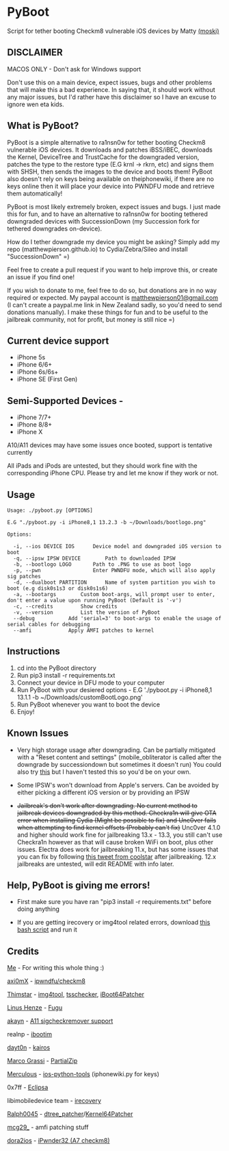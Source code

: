 # PyBoot
Script for tether booting Checkm8 vulnerable iOS devices by Matty [(moski)](https://twitter.com/moski_dev)

## DISCLAIMER

MACOS ONLY - Don't ask for Windows support

Don't use this on a main device, expect issues, bugs and other problems that will make this a bad experience. In saying that, it should work without any major issues, but I'd rather have this disclaimer so I have an excuse to ignore wen eta kids.

## What is PyBoot?

PyBoot is a simple alternative to ra1nsn0w for tether booting Checkm8 vulnerable iOS devices. It downloads and patches iBSS/iBEC, downloads the Kernel, DeviceTree and TrustCache for the downgraded version, patches the type to the restore type (E.G krnl -> rkrn, etc) and signs them with SHSH, then sends the images to the device and boots them! PyBoot also doesn't rely on keys being available on theiphonewiki, if there are no keys online then it will place your device into PWNDFU mode and retrieve them automatically!

PyBoot is most likely extremely broken, expect issues and bugs. I just made this for fun, and to have an alternative to ra1nsn0w for booting tethered downgraded devices with SuccessionDown (my Succession fork for tethered downgrades on-device).

How do I tether downgrade my device you might be asking? Simply add my repo (matthewpierson.github.io) to Cydia/Zebra/Sileo and install "SuccessionDown" =)

Feel free to create a pull request if you want to help improve this, or create an issue if you find one!

If you wish to donate to me, feel free to do so, but donations are in no way required or expected. My paypal account is matthewpierson01@gmail.com (I can't create a paypal.me link in New Zealand sadly, so you'd need to send donations manually). I make these things for fun and to be useful to the jailbreak community, not for profit, but money is still nice =)

## Current device support

- iPhone 5s
- iPhone 6/6+
- iPhone 6s/6s+
- iPhone SE (First Gen)

## Semi-Supported Devices -

- iPhone 7/7+
- iPhone 8/8+
- iPhone X

A10/A11 devices may have some issues once booted, support is tentative currently

All iPads and iPods are untested, but they should work fine with the corresponding iPhone CPU. Please try and let me know if they work or not.

## Usage
```
Usage: ./pyboot.py [OPTIONS]

E.G "./pyboot.py -i iPhone8,1 13.2.3 -b ~/Downloads/bootlogo.png"

Options:

  -i, --ios DEVICE IOS		Device model and downgraded iOS version to boot
  -q, --ipsw IPSW DEVICE        Path to downloaded IPSW
  -b, --bootlogo LOGO 		Path to .PNG to use as boot logo
  -p, --pwn 		        Enter PWNDFU mode, which will also apply sig patches
  -d, --dualboot PARTITION      Name of system partition you wish to boot (e.g disk0s1s3 or disk0s1s6)
  -a, --bootargs 		Custom boot-args, will prompt user to enter, don't enter a value upon running PyBoot (Default is '-v')
  -c, --credits 		Show credits
  -v, --version 		List the version of PyBoot
  --debug           Add 'serial=3' to boot-args to enable the usage of serial cables for debugging
  --amfi            Apply AMFI patches to kernel

```

## Instructions

1. cd into the PyBoot directory
2. Run pip3 install -r requirements.txt
3. Connect your device in DFU mode to your computer
4. Run PyBoot with your desiered options - E.G './pyboot.py -i iPhone8,1 13.1.1 -b ~/Downloads/customBootLogo.png'
5. Run PyBoot whenever you want to boot the device
6. Enjoy! 

## Known Issues

- Very high storage usage after downgrading. Can be partially mitigated with a "Reset content and settings" (mobile_obliterator is called after the downgrade by successiondown but sometimes it doesn't run) You could also try [this](https://github.com/MatthewPierson/PyBoot/issues/2) but I haven't tested this so you'd be on your own.

- Some IPSW's won't download from Apple's servers. Can be avoided by either picking a different iOS version or by providing an IPSW

- ~~Jailbreak's don't work after downgrading. No current method to jailbreak devices downgraded by this method. Checkra1n will give OTA error when installing Cydia (Might be possible to fix) and Unc0ver fails when attempting to find kernel offsets (Probably can't fix)~~ Unc0ver 4.1.0 and higher should work fine for jailbreaking 13.x - 13.3, you still can't use Checkra1n however as that will cause broken WiFi on boot, plus other issues. Electra does work for jailbreaking 11.x, but has some issues that you can fix by following [this tweet from coolstar](https://twitter.com/CStar_OW/status/1233241107661615108) after jailbreaking. 12.x jailbreaks are untested, will edit README with info later.


## Help, PyBoot is giving me errors!

- First make sure you have ran "pip3 install -r requirements.txt" before doing anything

- If you are getting irecovery or img4tool related errors, download [this bash script](https://gist.github.com/MatthewPierson/3838e6192120f27b195b2f284f5737c6) and run it 

## Credits

[Me](https://twitter.com/moski_dev) - For writing this whole thing :)

[axi0mX](https://twitter.com/axi0mX) - [ipwndfu/checkm8](https://github.com/axi0mX/ipwndfu)

[Thimstar](https://twitter.com/tihmstar) - [img4tool](https://github.com/tihmstar/img4tool), [tsschecker](https://github.com/tihmstar/tsschecker), [iBoot64Patcher](https://github.com/tihmstar/iBoot64Patcher)

[Linus Henze](https://twitter.com/LinusHenze) - [Fugu](https://github.com/LinusHenze/Fugu)

[akayn](https://twitter.com/_akayn) - [A11 sigcheckremover support](https://github.com/akayn/ipwndfu)

realnp - [ibootim](https://github.com/realnp/ibootim)

[dayt0n](https://twitter.com/daytonhasty) - [kairos](https://github.com/dayt0n/kairos)

[Marco Grassi](https://twitter.com/marcograss) - [PartialZip](https://github.com/marcograss/partialzip)

[Merculous](https://twitter.com/Vyce_Merculous) - [ios-python-tools](https://github.com/Merculous/ios-python-tools) (iphonewiki.py for keys)

0x7ff - [Eclipsa](https://github.com/0x7ff/eclipsa)

libimobiledevice team - [irecovery](https://github.com/libimobiledevice/libirecovery)

[Ralph0045](https://twitter.com/Ralph0045) - [dtree_patcher](https://github.com/Ralph0045/dtree_patcher)/[Kernel64Patcher](https://github.com/Ralph0045/Kernel64Patcher)

[mcg29_](https://twitter.com/mcg29_) - amfi patching stuff

[dora2ios](https://twitter.com/dora2ios) - [iPwnder32 (A7 checkm8)](https://github.com/dora2-iOS/iPwnder32)

